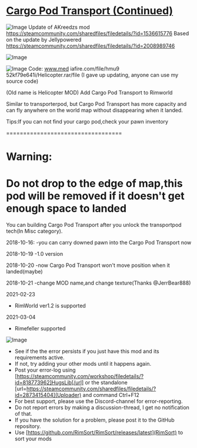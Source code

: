 # [Cargo Pod Transport (Continued)]()

![Image](https://i.imgur.com/buuPQel.png)
Update of AKreedzs mod https://steamcommunity.com/sharedfiles/filedetails/?id=1536615776
Based on the update by Jellypowered https://steamcommunity.com/sharedfiles/filedetails/?id=2008989746

![Image](https://i.imgur.com/pufA0kM.png)
	
![Image](https://i.imgur.com/Z4GOv8H.png)
Code:
www.med
iafire.com/file/hmu9
52kf79e641i/Helicopter.rar/file
(I gave up updating, anyone can use my source code)

(Old name is Helicopter MOD)
Add Cargo Pod Transport to Rimworld

Similar to transporterpod, but Cargo Pod Transport has more capacity and can fly anywhere on the world map without disappearing when it landed.

Tips:If you can not find your cargo pod,check your pawn inventory

==================================
# Warning: 
Do not drop to the edge of map,this pod will be removed if it doesn't get enough space to landed
==================================

You can building Cargo Pod Transport after you unlock the transportpod tech(In Misc category).

2018-10-16:
-you can carry downed pawn into the Cargo Pod Transport now

2018-10-19
-1.0 version

2018-10-20
-now Cargo Pod Transport won't move position when it landed(maybe)

2018-10-21
-change MOD name,and change texture(Thanks @JerrBear888)

2021-02-23
- RimWorld ver1.2 is supported

2021-03-04
- Rimefeller supported

![Image](https://i.imgur.com/PwoNOj4.png)


-  See if the the error persists if you just have this mod and its requirements active.
-  If not, try adding your other mods until it happens again.
-  Post your error-log using [https://steamcommunity.com/workshop/filedetails/?id=818773962]HugsLib[/url] or the standalone [url=https://steamcommunity.com/sharedfiles/filedetails/?id=2873415404](Uploader) and command Ctrl+F12
-  For best support, please use the Discord-channel for error-reporting.
-  Do not report errors by making a discussion-thread, I get no notification of that.
-  If you have the solution for a problem, please post it to the GitHub repository.
-  Use [https://github.com/RimSort/RimSort/releases/latest](RimSort) to sort your mods


